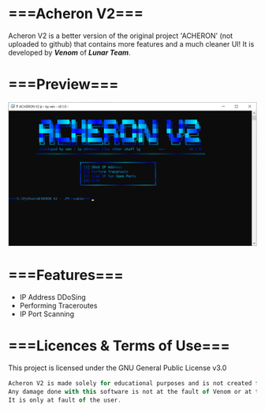 # ===Acheron V2===
Acheron V2 is a better version of the original project 'ACHERON' (not uploaded to github) that contains more features and a much cleaner UI! It is developed by ***Venom*** of ***Lunar Team***.

# ===Preview===
![preview](github-preview.png)

# ===Features===
- IP Address DDoSing
- Performing Traceroutes
- IP Port Scanning

# ===Licences & Terms of Use===
This project is licensed under the GNU General Public License v3.0
```js
Acheron V2 is made solely for educational purposes and is not created for malicious purposes.
Any damage done with this software is not at the fault of Venom or at the fault of Lunar Team.
It is only at fault of the user.
```
